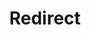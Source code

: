 ﻿---
layout: src/layouts/Redirect.astro
title: Redirect
redirect: https://octopus.com/docs/administration/managing-licenses/community/index
pubDate:  2023-01-01
navSearch: false
navSitemap: false
navMenu: false
---
